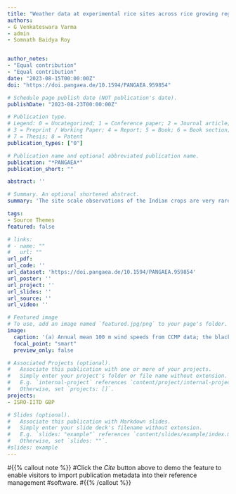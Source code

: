 ```yaml
---
title: "Weather data at experimental rice sites across rice growing region of India from 2000 to 2021"
authors:
- G Venkateswara Varma
- admin
- Somnath Baidya Roy


author_notes:
- "Equal contribution"
- "Equal contribution"
date: "2023-08-15T00:00:00Z"
doi: "https://doi.pangaea.de/10.1594/PANGAEA.959854"

# Schedule page publish date (NOT publication's date).
publishDate: "2023-08-23T00:00:00Z"

# Publication type.
# Legend: 0 = Uncategorized; 1 = Conference paper; 2 = Journal article;
# 3 = Preprint / Working Paper; 4 = Report; 5 = Book; 6 = Book section;
# 7 = Thesis; 8 = Patent
publication_types: ["0"]

# Publication name and optional abbreviated publication name.
publication: "*PANGAEA*"
publication_short: ""

abstract: ''

# Summary. An optional shortened abstract.
summary: 'The site scale observations of the Indian crops are very rarely available for public access. Students at all agricultural institutes across India carry out experiments on Indian crops as part of their curriculum and report the results in thesis. The thesis from such institutes is uploaded to the Krishikosh repository (https://krishikosh.egranth.ac.in). To fill the gap of absence of crop data on Indian crops, we started to look at this repository and collect data. We have collected crop phenology and agricultural management data of major Indian crops spring wheat and rice from the thesis. In the current dataset we are providing the site scale experiments and results of rice crop. We are reporting data at 11 sites, a few of which have multiple growing seasons, therefore in total we have 26 datasets.'

tags:
- Source Themes
featured: false

# links:
# - name: ""
#   url: ""
url_pdf: 
url_code: ''
url_dataset: 'https://doi.pangaea.de/10.1594/PANGAEA.959854'
url_poster: ''
url_project: ''
url_slides: ''
url_source: ''
url_video: ''

# Featured image
# To use, add an image named `featured.jpg/png` to your page's folder. 
image:
  caption: '(a) Annual mean 100 m wind speeds from CCMP data; the black box represents the Palk Strait region. (b) The wind rose for the Palk Strait region. (c) The hypothetical wind farm scenarios considered in this study.'
  focal_point: "smart"
  preview_only: false

# Associated Projects (optional).
#   Associate this publication with one or more of your projects.
#   Simply enter your project's folder or file name without extension.
#   E.g. `internal-project` references `content/project/internal-project/index.md`.
#   Otherwise, set `projects: []`.
projects:
- ISRO-IITD GBP

# Slides (optional).
#   Associate this publication with Markdown slides.
#   Simply enter your slide deck's filename without extension.
#   E.g. `slides: "example"` references `content/slides/example/index.md`.
#   Otherwise, set `slides: ""`.
#slides: example
---
```


#{{% callout note %}}
#Click the *Cite* button above to demo the feature to enable visitors to import publication metadata into their reference management #software.
#{{% /callout %}}

